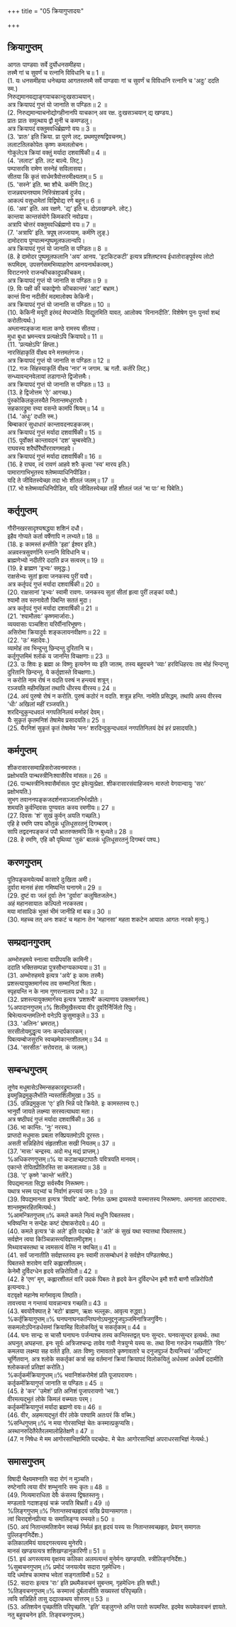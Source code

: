 +++
title = "05 क्रियागुप्तादयः"

+++
  
## क्रियागुप्तम्
आगतः पाण्डवाः सर्वे दुर्योधनसमीहया।  
तस्मै गां च सुवर्णं च रत्नानि विविधानि च॥ 1 ॥  
(1. यः धनसमीहया धनेच्छया आगतस्तस्मै सर्वे पाण्डवाः गां च सुवर्णं च विविधानि रत्नानि च 'अदुः’ ददति स्म.)  
निरुद्यमानवद्याङ्गयाचकान्दुःखसञ्चयान्।  
अत्र क्रियापदं गुप्तं यो जानाति स पण्डितः॥ 2 ॥  
(2. निरुद्यमान्याचनोद्योगहीनानपि याचकान् अव रक्ष. दुःखसञ्चयान् द्य खण्डय.)  
प्रातः प्रातः समुत्थाय द्वौ मुनी च कमण्डलू।  
अत्र क्रियापदं वक्तुमवधिर्ब्रह्मणो वयः॥ 3 ॥  
(3. 'प्रातः’ इति क्रिया. प्रा पूरणे लट्. प्रथमपुरुषद्विवचनम्.)  
ललाटतिलकोपेतः कृष्णः कमललोचनः।  
गोकुलेऽत्र क्रियां वक्तुं मर्यादा दशवार्षिकी॥ 4 ॥  
(4. 'ललाट’ इति. लट बाल्ये. लिट्.)  
पम्पासरसि रामेण सस्नेहं सविलासया।  
सीतया किं कृतं सार्धमत्रैवोत्तरमीक्ष्यताम्॥ 5 ॥  
(5. 'सस्ने’ इति. ष्मा शौचे. कर्मणि लिट्.)  
राजन्नवघनश्याम निस्त्रिंशाकर्ष दुर्जय।  
आकल्पं वसुधामेतां विद्विषोद्य रणे बहून्॥ 6 ॥  
(6. 'अव’ इति. अव रक्षणे. 'द्य’ इति च. दोऽवखण्डने. लोट्.)  
कान्तया कान्तसंयोगे किमकारि नवोढया।  
अत्रापि चोत्तरं वक्तुमवधिर्ब्रह्मणो वयः॥ 7 ॥  
(7. 'अत्रापि’ इति. त्रपूष् लज्जायाम्. कर्मणि लुङ्.)  
दामोदराय पुण्यात्मन्पुष्पमूलफलान्यपि।  
अत्र क्रियापदं गुप्तं यो जानाति स पण्डितः॥ 8 ॥  
(8. हे दामोदर पुष्पमूलफलानि 'अय’ आनय. 'इटकिटकटी’ इत्यत्र प्रश्लिष्टस्य ईधातोराङ्पूर्वस्य लोटो रूपमिदम्. उपसर्गसमभिव्याहारेण आनयनार्थकत्वम्.)  
विराटनगरे राजन्कीचकादुपकीचकम्।  
अत्र क्रियापदं गुप्तं यो जानाति स पण्डितः॥ 9 ॥  
(9. विः पक्षी की चकाद्वेणोः कीचकान्तरं 'आट’ बभ्राम.)  
कान्तं विना नदीतीरं मदमालोक्य केकिनी।  
अत्र क्रियापदं गुप्तं यो जानाति स पण्डितः॥ 10 ॥  
(10. केकिनी मयूरी इरंमदं मेघज्योतिः विद्युतमिति यावत्. आलोक्य 'विनानदीति’. विशेषेण पुनः पुनर्वा शब्दं करोतीत्यर्थः.)  
अम्लानपङ्कजा माला कण्ठे रामस्य सीतया।  
मुधा बुधा भ्रमन्त्यत्र प्रत्यक्षेऽपि क्रियापदे॥ 11 ॥  
(11. 'प्रत्यक्षेऽपि’ क्षिप्ता.)  
नारसिंहाकृतिं वीक्ष्य वने मत्तमतंगजः।  
अत्र क्रियापदं गुप्तं यो जानाति स पण्डितः॥ 12 ॥  
(12. गजः सिंहस्याकृतिं वीक्ष्य 'नार’ न जगाम. ऋ गतौ. कर्तरि लिट्.)  
सन्ध्यावन्दनवेलायां तडागान्ते द्विजोत्तमैः।  
अत्र क्रियापदं गुप्तं यो जानाति स पण्डितः॥ 13 ॥  
(13. हे द्विजोत्तम 'ऐः’ आगच्छ.)  
पुंस्कोकिलकुलस्यैते नितान्तमधुरारवैः।  
सहकारद्रुमा रम्या वसन्ते कामपि श्रियम्॥ 14 ॥  
(14. 'अधुः’ दधति स्म.)  
बिम्बाकारं सुधाधारं कान्तावदनपङ्कजम्।  
अत्र क्रियापदं गुप्तं मर्यादा दशवार्षिकी॥ 15 ॥  
(15. पूर्वोक्तं कान्तावदनं 'दश’ चुम्बस्वेति.)  
राघवस्य शरैर्घोरैर्घोररावणमाहवे।  
अत्र क्रियापदं गुप्तं मर्यादा दशवार्षिकी॥ 16 ॥  
(16. हे राघव, त्वं रावणं आहवे शरैः कृत्वा 'स्य’ मारय इति.)  
पामारागाभिभूतस्य श्लेष्मव्याधिनिपीडित।  
यदि ते जीवितस्येच्छा तदा भोः शीतलं जलम्॥ 17 ॥  
(17. भो श्लेष्मव्याधिनिपीडित, यदि जीवितस्येच्छा तर्हि शीतलं जलं 'मा पाः’ मा पिबेति.)  
## कर्तृगुप्तम्
गौरीनखरसादृश्यश्रद्धया शशिनं दधौ।  
इहैव गोप्यते कर्ता वर्षेणापि न लभ्यते॥ 18 ॥  
(18. इः कामस्तं हन्तीति 'इहा’ ईश्वर इति.)  
अन्नवस्त्रसुवर्णानि रत्नानि विविधानि च।  
ब्राह्मणेभ्यो नदीतीरे ददाति व्रज सत्वरम्॥ 19 ॥  
(19. हे ब्राह्मण 'इभ्यः’ समृद्धः.)  
राक्षसेभ्यः सुतां हृत्वा जनकस्य पुरीं ययौ।  
अत्र कर्तृपदं गुप्तं मर्यादा दशवार्षिकी॥ 20 ॥  
(20. राक्षसानां 'इभ्यः’ स्वामी रावणः. जनकस्य सुतां सीतां हृत्वा पुरीं लङ्कां ययौ.)  
श्यामौ तव स्तनावेतौ पिबन्ति सततं मुदा।  
अत्र कर्तृपदं गुप्तं मर्यादा दशवार्षिकी॥ 21 ॥  
(21. 'श्यामौतवः’ कृष्णमार्जाराः.)  
व्ययवासाः पञ्चशिरा यरिर्वीनारिभूषणः।  
असिरोमा क्रियादुर्वः शङ्कलायनवीक्षणः॥ 22 ॥  
(22. 'उः’ महादेवः.)  
व्यामोहं तव भिन्दुन्तु छिन्दन्तु दुरितानि च।  
कर्तृगुप्तमिमं श्लोकं य जानन्ति विचक्षणाः॥ 23 ॥  
(23. उः शिवः इः ब्रह्मा अः विष्णुः इत्यनेन व्यः इति जातम्. तस्य बहुवचने 'व्याः’ हरविधिहरयः तव मोहं भिन्दन्तु दुरितानि छिन्दन्तु. ये कर्तृज्ञास्ते विचक्षणाः.)  
न करोति नाम रोषं न वदति परुषं न हन्त्ययं शत्रून्।  
रञ्जयति महीमखिलां तथापि धीरस्य वीरस्य॥ 24 ॥  
(24. अयं पुरुषो रोषं न करोति. पुरुषं कठोरं न वदति. शत्रून्न हन्ति. नामेति प्रसिद्धम्. तथापि अस्य वीरस्य 'धीः’ अखिलां महीं रञ्जयति.)  
शरदिन्दुकुन्दधवलं नगपतिनिलयं मनोहरं देवम्।  
यैः सुकृतं कृतमनिशं तेषामेव प्रसादयति॥ 25 ॥  
(25. यैरनिशं सुकृतं कृतं तेषामेव 'मनः’ शरदिन्दुकुन्दधवलं नगपतिनिलयं देवं हरं प्रसादयति.)  

## कर्मगुप्तम्
शीकरासारसम्वाहिसरोजवनमारुतः।  
प्रक्षोभयति पान्थस्त्रीनिःश्वासैरिव मांसलः॥ 26 ॥  
(26. पान्थस्त्रीनिःश्वासैर्मासलः पुष्ट इवेत्युत्प्रेक्षा. शीकरासारसंवाहिजवनः मारुतो वेगवान्वायुः 'सरः’ प्रक्षोभयति.)  
सुभग तवाननपङ्कजदर्शनसञ्जातनिर्भरप्रीतेः।  
शमयति कुर्वन्दिवसः पुण्यवतः कस्य रमणीयः॥ 27 ॥  
(27. दिवसः 'शं’ सुखं कुर्वन् अयति गच्छति.)  
एहि हे रमणि पश्य कौतुकं धूलिधूसरतनुं दिगम्बरम्।  
सापि तद्वदनपङ्कजं पपौ भ्रातरुक्तमपि किं न बुध्यते॥ 28 ॥  
(28. हे रमणि, एहि कौ पृथिव्यां 'तुकं’ बालकं धूलिधूसरतनुं दिगम्बरं पश्य.)  

## करणगुप्तम्
पूतिपङ्कमयेत्यर्थं कासारे दुःखिता अमी।  
दुर्वारा मानसं हंसा गमिष्यन्ति घनागमे॥ 29 ॥  
(29. दुष्टं वाः जलं दुर्वाः तेन 'दुर्वारा’ कलुषितजलेन.)  
अहं महानसायातः कल्पितो नरकस्तव।  
मया मांसादिकं भुक्तं भीमं जानीहि मां बक॥ 30 ॥  
(30. महच्च तत् अनः शकटं च महानः तेन 'महानसा’ महता शकटेन आयातः आगतः नरको मृत्युः.)  

## सम्प्रदानगुप्तम्
अम्भोरुहमये स्नात्वा वापीपयसि कामिनी।  
ददाति भक्तिसम्पन्ना पुत्रसौभाग्यकाम्यया॥ 31 ॥  
(31. अम्भोरुहमये इत्यत्र 'अये’ इः कामः तस्मैः)  
प्रशस्त्यायुक्तमार्गस्य तव सम्मानितां श्रिताः।  
स्पृहयन्ति न के नाम गुणरत्नालय प्रभो॥ 32 ॥  
(32. प्रशस्त्यायुक्तमार्गस्य इत्यत्र 'प्रशश्त्यै’ कल्याणाय उक्तमार्गस्य.)  
%अपादानगुप्तम्॥% शिलीमुखैस्त्वया वीर दुर्वारैर्निर्जितो रिपुः।  
बिभेत्यत्यन्तमलिनो वनेऽपि कुसुमाकुले॥ 33 ॥  
(33. 'अलिनः’ भ्रमरात्.)  
सरसीतोयमुद्धृत्य जनः कन्दर्पकारकम्।  
पिबत्यम्बोजसुरभि स्वच्छमेकान्तशीतलम्॥ 34 ॥  
(34. 'सरसीतः’ सरोवरात्. कं जलम्.)  

## सम्बन्धगुप्तम्
तूणेव मधुमासेऽस्मिन्सहकारद्रुमञ्जरी।  
इयमुन्निद्रमुकुलैर्भाति न्यस्तशिलीमुखा॥ 35 ॥  
(35. उन्निद्रमुकुला 'एः’ इति भिन्ने पदे क्रियेते. इः कामस्तस्य एः.)  
भानुर्वौ जायते लक्ष्म्या सरस्वत्याथवा मता।  
अत्र षष्ठीपदं गुप्तं मर्यादा दशवार्षिकी॥ 36 ॥  
(36. भा कान्तिः. 'नुः’ नरस्य.)  
प्राप्तदो मधुमासः प्रबला रुक्प्रियतमोऽपि दूरस्तः।  
असती सन्निहितेयं संहृतशीला सखी नियतम्॥ 37 ॥  
(37. 'मासः’ चन्द्रस्य. अदो मधु मद्यं प्राप्तम्.)  
%अधिकरणगुप्तम्॥% या कटाक्षच्छटापातैः पवित्रयति मानवम्।  
एकान्ते रोपितप्रीतिरस्ति सा कमलालया॥ 38 ॥  
(38. 'ए’ कृष्णे 'कान्ते’ भर्तरि.)  
विपद्यमानता सिद्धा सर्वस्यैव निरूष्मणः।  
यथात्र भस्म पद्भ्यां च निर्वाणं हन्त्ययं जनः॥ 39 ॥  
(39. विपद्यमानता इत्यत्र 'विपदि’ कष्टे. निर्गतः ऊष्मा द्रव्यरूपो यस्मात्तस्य निरूष्मणः. अमानता आदराभावः. शान्तमूष्मरहितमित्यर्थः.)  
%आमन्त्रितगुप्तम्॥% कमले कमले नित्यं मधूनि पिबतस्तव।  
भविष्यन्ति न सन्देहः कष्टं दोषाकरोदये॥ 40 ॥  
(40. कमले इत्यत्र 'कं अले’ इति पदच्छेदः हे 'अले’ कं सुखं यथा स्यात्तथा पिबतस्तव.)  
सर्वज्ञेन त्वया किञ्चिन्नास्त्यविज्ञातमीदृशम्।  
मिथ्यावचस्तथा च त्वमसत्यं वेत्सि न क्वचित्॥ 41 ॥  
(41. सर्वं जानातीति सर्वज्ञस्तस्य इनः स्वामी तत्सम्बोधनं हे सर्वज्ञेन पण्डितश्रेष्ठ.)  
पिबतस्ते शरावेण वारि कह्लारशीतलम्।  
केनेमौ दुर्विदग्धेन हृदये सन्निरोपितौ॥ 42 ॥  
(42. हे 'एण’ मृग, कह्लारशीतलं वारि उदकं पिबतः ते हृदये केन दुर्विदग्धेन इमौ शरौ बाणौ सन्निरोपितौ इत्यन्वयः.)  
वटवृक्षो महानेष मार्गमावृत्य तिष्ठति।  
तावत्त्वया न गन्तव्यं यावन्नान्यत्र गच्छति॥ 43 ॥  
(43. बवयोरैक्यात् हे 'बटो’ ब्राह्मण, ऋक्षः भल्लूकः. आवृत्य रुद्ध्वा.)  
%कर्तृक्रियागुप्तम्॥% घनघनाघनकान्तिघनोऽघनुद्दनुजपुञ्जमिनात्रिजगुर्विगः।  
सकमलोऽपिनडर्धसमां क्रियामिह विलोकयितुं च सकर्तृकाम्॥ 44 ॥  
(44. घनः सान्द्रः स चासौ घनाघनः पर्जन्यश्च तस्य कान्तिस्तद्वत् घनः सुन्दरः. घनवत्सुन्दर इत्यर्थः. तथा अघनुत् अघहन्ता. इनः सूर्यः अत्रिजश्चन्द्रः तावेव गावौ नेत्रयुग्मे यस्य सः. तथा विना गरुडेन गच्छतीति 'विगः’ कमलया लक्ष्म्या सह वर्तते इति. अतः विष्णुः रामावतारे कृष्णावतारे च दनुजपुञ्जं दैत्यनिचयं 'अपिनट्’ चूर्णितवान्. अत्र श्लोके सकर्तृकां कर्त्रा सह वर्तमानां क्रियां क्रियापदं विलोकयितुं अर्धसमां अर्धवर्षं ददामीति श्लोककर्ता प्रतिज्ञां करोति.)  
%कर्तृकर्मक्रियागुप्तम्॥% भवानिशंकरोमेशं प्रति पूजापरायणः।  
कर्तृकर्मक्रियागुप्तं जानाति स पण्डितः॥ 45 ॥  
(45. हे 'कर’ 'उमेशं’ प्रति अनिशं पूजापरायणो 'भव.’)  
वीरमत्यद्भुतं लोके किमलं वच्म्यतः परम्।  
कर्तृकर्मक्रियागुप्तं मर्यादा ब्रह्मणो वयः॥ 46 ॥  
(46. वीर, अहमत्यद्भुतं वीरं लोके पश्यामि अतःपरं किं वच्मि.)  
%सन्धिगुप्तम्॥% न मया गोरसाभिज्ञं चेतः कस्मात्प्रकुप्यसि।  
अस्थानरुदितैरेतैरलमालोहितेक्षणे॥ 47 ॥  
(47. न निषेधः मे मम आगोरसाभिज्ञमिति पदच्छेदः. मे चेतः आगोरसाभिज्ञं अपराधरसाभिज्ञं नेत्यर्थः.)  

## समासगुप्तम्
विषादी भैक्ष्यमश्नाति सदा रोगं न मुञ्चति।  
रुष्टेनापि त्वया वीरं शम्भुनारिः समः कृतः॥ 48 ॥  
(49. नित्यमाराधिता देवैः कंसस्य द्विषतस्तनुः।  
 मण्डलाग्रे गदाशङ्खं चक्रं जयति बिभ्रती॥ 49 ॥)  
%लिङ्गगुप्तम्॥% नितान्तस्वच्छहृदयं सखि प्रेयान्समागतः।  
त्वां चिराद्दर्शनप्रीत्या यः समालिङ्ग्य रम्स्यते॥ 50 ॥  
(50. अयं नितान्तमतिशयेन स्वच्छं निर्मलं हृत् हृदयं यस्य सः नितान्तस्वच्छहृत्. प्रेयान् समागतः पुल्लिङ्गनिर्देशः.)  
कलिकालमियं यावदगस्त्यस्य मुनेरपि।  
मानसं खण्डयत्यत्र शशिखण्डानुकारिणी॥ 51 ॥  
(51. इयं अगस्त्यस्य वृक्षस्य कलिका अलमत्यन्तं मुनेर्मनः खण्डयति. स्त्रीलिङ्गनिर्देशः.)  
%सुब्वचनगुप्तम्॥% प्रमोदं जनयत्येव सदारा गृहमेधिनः।  
यदि धर्माश्च कामश्च भवेतां सङ्गताविमौ॥ 52 ॥  
(52. सदाराः इत्यत्र 'राः’ इति प्रथमैकवचनं सुबन्तम्. गृहमेधिनः इति षष्ठी.)  
%तिङ्वचनगुप्तम्॥% कस्मात्त्वं दुर्बलासीति सख्यस्तां परिपृच्छति।  
त्वयि सन्निहिते तासु दद्यात्कथय सोत्तरम्॥ 53 ॥  
(53. अतिशयेन पृच्छतीति परिपृच्छति. 'इति’ यङ्लुगन्ते अन्ति परतो रूपमस्ति. इदमेव रूपमेकवचनं ज्ञायते. नतु बहुवचनेन इति. तिङ्वचनगुप्तम्.)  
